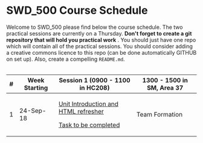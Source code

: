 # SWD_500 Course Schedule 

Welcome to SWD_500 please find below the course schedule. The two practical sessions are currently on a Thursday. **Don't forget to create a git repository that will hold you practical work** . You should just have one repo which will contain all of the practical sessions. You should consider adding a creative commons licence to this repo (can be done automatically GITHUB on set up). Also, create a compelling `README.md`.     
 

| #     |      Week Starting           |     Session 1 (0900 - 1100 in HC208)    |   1300 - 1500 in SM, Area 37  |
| ------|   -------------------| --------------- | ------------|
| 1     |         24-Sep-18    | <p>[Unit Introduction and HTML refresher](sessions/session1.0/README.md)</p>  <p> [Task to be completed](sessions/session1.0/task.md)</p> |  Team Formation|
 


